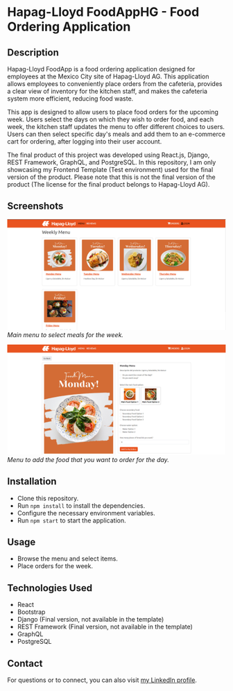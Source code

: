 # Hapag-Lloyd FoodAppHG - Food Ordering Application

## Description
Hapag-Lloyd FoodApp is a food ordering application designed for employees at the Mexico City site of Hapag-Lloyd AG. This application allows employees to conveniently place orders from the cafeteria, provides a clear view of inventory for the kitchen staff, and makes the cafeteria system more efficient, reducing food waste.

This app is designed to allow users to place food orders for the upcoming week. Users select the days on which they wish to order food, and each week, the kitchen staff updates the menu to offer different choices to users. Users can then select specific day's meals and add them to an e-commerce cart for ordering, after logging into their user account.

The final product of this project was developed using React.js, Django, REST Framework, GraphQL, and PostgreSQL. In this repository, I am only showcasing my Frontend Template (Test environment) used for the final version of the product. Please note that this is not the final version of the product (The license for the final product belongs to Hapag-Lloyd AG).

## Screenshots

![Main menu to select meals for the week](public/images/screenshots/ss01.png)
_Main menu to select meals for the week._

![Menu to add the food that you want to order for the day](public/images/screenshots/ss02.png)
_Menu to add the food that you want to order for the day._

## Installation
- Clone this repository.
- Run `npm install` to install the dependencies.
- Configure the necessary environment variables.
- Run `npm start` to start the application.

## Usage
- Browse the menu and select items.
- Place orders for the week.

## Technologies Used
- React
- Bootstrap
- Django (Final version, not available in the template)
- REST Framework (Final version, not available in the template)
- GraphQL
- PostgreSQL

## Contact
For questions or to connect, you can also visit [my LinkedIn profile](https://www.linkedin.com/in/miranda10am/).
